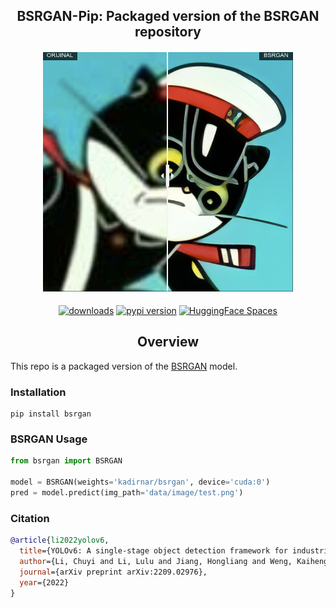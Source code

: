 <div align="center">
<h2>
  BSRGAN-Pip: Packaged version of the BSRGAN repository  
</h2>
<h4>
    <img width="400" alt="teaser" src="docs/results.png">
</h4>
<div>
    <a href="https://pepy.tech/project/bsrgan"><img src="https://pepy.tech/badge/bsrgan" alt="downloads"></a>
    <a href="https://badge.fury.io/py/bsrgan"><img src="https://badge.fury.io/py/bsrgan.svg" alt="pypi version"></a>
    <a href="https://huggingface.co/spaces/kadirnar/bsrgan"><img src="https://img.shields.io/badge/%20HuggingFace%20-Demo-blue.svg" alt="HuggingFace Spaces"></a>
</div>
</div>

## <div align="center">Overview</div>

This repo is a packaged version of the [BSRGAN](https://github.com/cszn/BSRGAN) model.
### Installation
```
pip install bsrgan
```

### BSRGAN Usage
```python
from bsrgan import BSRGAN

model = BSRGAN(weights='kadirnar/bsrgan', device='cuda:0')
pred = model.predict(img_path='data/image/test.png')
```
### Citation
```bibtex
@article{li2022yolov6,
  title={YOLOv6: A single-stage object detection framework for industrial applications},
  author={Li, Chuyi and Li, Lulu and Jiang, Hongliang and Weng, Kaiheng and Geng, Yifei and Li, Liang and Ke, Zaidan and Li, Qingyuan and Cheng, Meng and Nie, Weiqiang and others},
  journal={arXiv preprint arXiv:2209.02976},
  year={2022}
}
```
